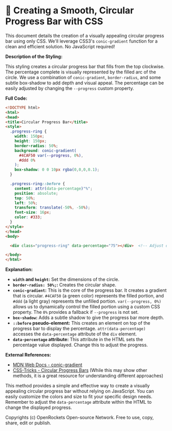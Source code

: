 # 🐞 Creating a Smooth, Circular Progress Bar with CSS


This document details the creation of a visually appealing circular progress bar using only CSS.  We'll leverage CSS3's `conic-gradient` function for a clean and efficient solution.  No JavaScript required!

**Description of the Styling:**

This styling creates a circular progress bar that fills from the top clockwise.  The percentage complete is visually represented by the filled arc of the circle.  We use a combination of `conic-gradient`, `border-radius`, and some subtle box-shadow to add depth and visual appeal.  The percentage can be easily adjusted by changing the `--progress` custom property.

**Full Code:**

```html
<!DOCTYPE html>
<html>
<head>
<title>Circular Progress Bar</title>
<style>
  .progress-ring {
    width: 150px;
    height: 150px;
    border-radius: 50%;
    background: conic-gradient(
      #4CAF50 var(--progress, 0%), 
      #ddd 0%
    );
    box-shadow: 0 0 10px rgba(0,0,0,0.1);
  }

  .progress-ring::before {
    content: attr(data-percentage)"%";
    position: absolute;
    top: 50%;
    left: 50%;
    transform: translate(-50%, -50%);
    font-size: 16px;
    color: #333;
  }
</style>
</head>
<body>

  <div class="progress-ring" data-percentage="75"></div>  <!-- Adjust data-percentage attribute -->

</body>
</html>
```

**Explanation:**

* **`width` and `height`:** Set the dimensions of the circle.
* **`border-radius: 50%;`:** Creates the circular shape.
* **`conic-gradient`:** This is the core of the progress bar.  It creates a gradient that is circular.  `#4CAF50` (a green color) represents the filled portion, and `#ddd` (a light gray) represents the unfilled portion.  `var(--progress, 0%)` allows us to dynamically control the filled portion using a custom CSS property.  The `0%` provides a fallback if `--progress` is not set.
* **`box-shadow`:** Adds a subtle shadow to give the progress bar more depth.
* **`::before` pseudo-element:** This creates an element on top of the progress bar to display the percentage.  `attr(data-percentage)` accesses the `data-percentage` attribute of the `div` element.
* **`data-percentage` attribute:**  This attribute in the HTML sets the percentage value displayed. Change this to adjust the progress.


**External References:**

* [MDN Web Docs - conic-gradient](https://developer.mozilla.org/en-US/docs/Web/CSS/conic-gradient)
* [CSS-Tricks - Circular Progress Bars](https://css-tricks.com/creating-a-circular-progress-bar-with-css/) (While this may show other methods, it is a great resource for understanding different approaches)


This method provides a simple and effective way to create a visually appealing circular progress bar without relying on JavaScript.  You can easily customize the colors and size to fit your specific design needs. Remember to adjust the `data-percentage` attribute within the HTML to change the displayed progress.


Copyrights (c) OpenRockets Open-source Network. Free to use, copy, share, edit or publish.

